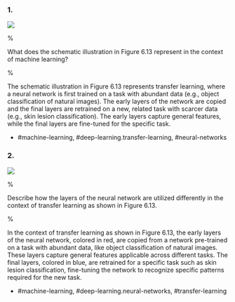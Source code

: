 ### 1. 

![](https://cdn.mathpix.com/cropped/2024_05_26_802d1a9c0b0fab763da6g-1.jpg?height=362&width=1453&top_left_y=210&top_left_x=172)

%
  
What does the schematic illustration in Figure 6.13 represent in the context of machine learning?

%

The schematic illustration in Figure 6.13 represents transfer learning, where a neural network is first trained on a task with abundant data (e.g., object classification of natural images). The early layers of the network are copied and the final layers are retrained on a new, related task with scarcer data (e.g., skin lesion classification). The early layers capture general features, while the final layers are fine-tuned for the specific task.

- #machine-learning, #deep-learning.transfer-learning, #neural-networks

### 2.

![](https://cdn.mathpix.com/cropped/2024_05_26_802d1a9c0b0fab763da6g-1.jpg?height=362&width=1453&top_left_y=210&top_left_x=172)

%

Describe how the layers of the neural network are utilized differently in the context of transfer learning as shown in Figure 6.13.

%

In the context of transfer learning as shown in Figure 6.13, the early layers of the neural network, colored in red, are copied from a network pre-trained on a task with abundant data, like object classification of natural images. These layers capture general features applicable across different tasks. The final layers, colored in blue, are retrained for a specific task such as skin lesion classification, fine-tuning the network to recognize specific patterns required for the new task.

- #machine-learning, #deep-learning.neural-networks, #transfer-learning

